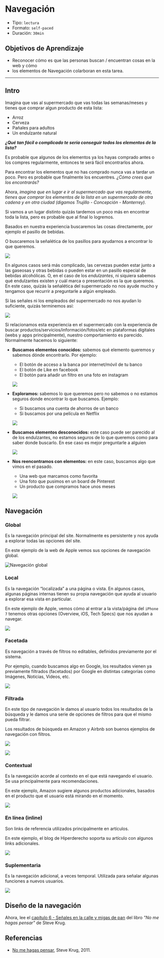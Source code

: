 # Navegación

- Tipo: `lectura`
- Formato: `self-paced`
- Duración: `30min`

## Objetivos de Aprendizaje

- Reconocer cómo es que las personas buscan / encuentran cosas en la web y cómo
- los elementos de Navegación colarboran en esta tarea.

***

## Intro

Imagina que vas al supermercado que vas todas las semanas/meses y tienes que
comprar algun producto de esta lista:

- Arroz
- Cerveza
- Pañales para adultos
- Un endulzante natural

***¿Qué tan fácil o complicado te sería conseguir todos los elementos de la lista?***

Es probable que algunos de los elementos ya los hayas comprado antes o los
compres regularmente, entonces te será fácil encontrarlos ahora.

Para encontrar los elementos que no has comprado nunca vas a tardar un poco.
Pero es probable que finalmente los encuentres. *¿Cómo crees que los encontrarás?*

Ahora, *imagina que en lugar e ir al supermercado que vas regularmente, tienes*
*que comprar los elementos de la lista en un supermercado de otra cadena y en*
*otra ciudad (digamos Trujillo - Concepción - Monterrey).*

Si vamos a un lugar distinto quizás tardemos un poco más en encontrar toda la
lista, pero es probable que al final lo logremos.

Basados en nuestra experiencia buscaremos las cosas directamente, por ejemplo el
pasillo de bebidas.

O buscaremos la señalética de los pasillos para ayudarnos a encontrar lo que
queremos.

![](https://cex-thechristianpost.netdna-ssl.com/full/5105/target-under-fire-for-gender-neutral-signage.png)

En algunos casos será más complicado, las cervezas pueden estar junto a las
gaseosas y otras bebidas o pueden estar en un pasillo especial de bebidas
alcohólicas. O, en el caso de los *endulzantes*, ni siquiera sabemos qué
endulzantes existen y cuál marca o presentación es la que queremos. En este caso,
quizás la señalética del supermercado no nos ayude mucho y tengamos que recurrir
a preguntarle a algún empleado.

Si las señales ni los empleados del supermercado no nos ayudan lo suficiente,
quizás terminemos así:

![](http://upload.wikimedia.org/wikipedia/commons/7/74/Planking_in_supermarket.jpg)

Si relacionamos esta experiencia en el supermercado con la experiencia de buscar
productos/servicios/información/fotos/etc en plataformas digitales (webs y apps
principalmente), nuestro comportamiento es parecido. Normalmente hacemos lo
siguiente:

- **Buscamos elementos conocidos:** sabemos qué elemento queremos y sabemos
  dónde encontrarlo. Por ejemplo:
  * El botón de acceso a la banca por internet/móvil de tu banco
  * El botón de Like en facebook
  * El botón para añadir un filtro en una foto en instagram

  ![](https://lh4.googleusercontent.com/Y4yNV-FOW8K2MFwCZ9dHLE2ECW_i3bJ8tz7-6QDmuE6mZmR4tmDSBExTpCAVswB9hLrCaQge-Pm8ZMo0NTpEUw6fqdMdYt5rQq0VLd3m3LvQxbhV3yLqaFgsSEMUxzpeMULndwzUTQA)

- **Exploramos:** sabemos lo que queremos pero no sabemos o no estamos seguros
  donde encontrar lo que buscamos. Ejemplo:

  * Si buscamos una cuenta de ahorros de un banco
  * Si buscamos por una película en Netflix

  ![](https://lh6.googleusercontent.com/rGIccV19X6k6QicicJCyquZpOn6SbD6CqZZaU9oSLzrEcAM5DzlRk1f8zS2XHli51a__zBd8c4ZxNsSfieh5n7vf59Fx4iS5thK2T5mHltMkb86d44U6Y35qfM_SDDvmkHN6rccUcr8)

- **Buscamos elementos desconocidos:** este caso puede ser parecido al de los
  endulzantes, no estamos seguros de lo que queremos como para saber donde
  buscarlo. En ese caso es mejor preguntarle a alguien

  ![](https://lh3.googleusercontent.com/lryDFVjO96TzF9ifO1mlKQEZzcV6oWq6sTEUWDVEkpO7cmhZ9f_W_eEoTU8HzZfb8rYuF-IWejT0jVygNkskbYtTUoPO4oRvHYR4ewN7lyIQn-L8FbH4prdUSiiCq5F75MYFOa_D84M)

- **Nos reencontramos con elementos:**  en este caso, buscamos algo que vimos en
  el pasado.

  * Una web que marcamos como favorita
  * Una foto que pusimos en un board de Pinterest
  * Un producto que compramos hace unos meses

  ![](https://lh3.googleusercontent.com/RMvQQPAKpQJ2-Zmvg5BbKogAgZC8PMQiWVYrKsIukxuMqlFGSZJYtOgyPmRV3hpK9jymUpA8tmYVDEPZkx3zFrO2pUSwBkhb-c7VUh0Ane2k7fbSpgYPaEEroL9OyGw2NHfF976f_qI)

## Navegación

### Global

Es la navegación principal del site. Normalmente es persistente y nos ayuda a
explorar todas las opciones del site.

En este ejemplo de la web de Apple vemos sus opciones de navegación global.

![Navegación global](https://lh3.googleusercontent.com/PEtCNfg03TcN68uFgfKZbei0Kx95IsNnNl-JwjC9HYboD6yI5jI0vXnC0a_zscmUGFNLltjGDDsON-FKHBBCIyHbCOdEl0hxZP-8qBEnohaHuWwa-SMPtzrTZ5uiZzefh69e1dEg73U)

### Local

Es la navegación “localizada” a una página o vista. En algunos casos, algunas
páginas internas tienen su propia navegación que ayuda al usuario a explorar esa
vista en particular.

En este ejemplo de Apple, vemos cómo al entrar a la vista/página del `iPhone 7`
tenemos otras opciones (Overview, iOS, Tech Specs) que nos ayudan a navegar.

![](https://lh3.googleusercontent.com/SoV8klhQkKgT6AD1P_RFom9RLnImFceoPGcLFuLV9QCS0K6fEHcWbkawIQCj3bDyGe1BHQug9WbH9zAskgpXYhLNOJhJPr1-53utHYddAKTSxkYHUYfV9tLGU_al_bT1ye5cyAW6W8Y)

### Facetada

Es navegación a través de filtros no editables, definidos previamente por el
sistema.

Por ejemplo, cuando buscamos algo en Google, los resultados vienen ya
previamente filtrados (facetados) por Google en distintas categorías como
Imágenes, Noticias, Videos, etc.

![](https://lh5.googleusercontent.com/L8MQaRXYtqaIToqN0gO5Qnht7iJxpkgd7IT9E0btZ4uznKgEuxFhql8iub7npge7lHIqyJdw065tEhL3f5MLZ_ex74ZhiucA8WWUijTW87n_lZlPXNbvdnjGUjm7SjojdBKH5vI6_to)

### Filtrada

En este tipo de navegación le damos al usuario todos los resultados de la
búsqueda y le damos una serie de opciones de filtros para que el mismo pueda
filtrar.

Los resultados de búsqueda en Amazon y Airbnb son buenos ejemplos de navegación
con filtros.

![](https://lh6.googleusercontent.com/A9FHgFsnM2E5LTTbi4urX1Gl-VvnI3Q6OBNCwhk4AUzU2QyzmYcpLLy0rw-93OXQL4xU4zzhEusQDHKPGDcwbKb1f3PZVpd4F6EGrKzCt6wOpZOwvMVhBAa40xaNbF1ZTdvGj_rZ3z8)

![](https://lh4.googleusercontent.com/MCGLpgiwxa1r3gDYniOWzzK5icKI-3zL51ZQ4O7D-S1DsRpfMmEA-dDnmTsuqKVtZ3yaC67kJflHkIw3uz1wVIIawYNiCSuntS2dXVQfFKBNkvnuD20AriNi0bTM7rzSFc9UyXzzH98)

### Contextual

Es la navegación acorde al contexto en el que está navegando el usuario. Se usa
principalmente para recomendaciones.

En este ejemplo, Amazon sugiere algunos productos adicionales, basados en el
producto que el usuario está mirando en el momento.

![](https://lh5.googleusercontent.com/i8LM6UR77C5HFRUbE_d2JVulbq90Lse_OtBSmzSG-Tz7qieY5VzgBqIgYUWIM-Qaa-EDwn4jKWUbDvLrEREk96e7uUkO1EfYYKvEe4k1CB7hE9T4SY_Mf3de5T_mn_sJYXV_cAwfnac)

### En línea (inline)

Son links de referencia utilizados principalmente en artículos.

En este ejemplo, el blog de Hiperderecho soporta su artículo con algunos links
adicionales.

![](https://lh5.googleusercontent.com/Xs2IiBtK0B7BDn-fT32CcO8prnPlgRzk2oE4Ag4UIHrdNDjhmgfaYdqo8gY9yHOe4rYnbkBBHgvw5_S6jK8PzqzzznvrG68FG7FLuSFB6b8fF5oUQG5XIUaFI5UPACi_ilRFBoz6zQI)

### Suplementaria

Es la navegación adicional, a veces temporal. Utilizada para señalar algunas
funciones a nuevos usuarios.

![](https://lh5.googleusercontent.com/c43VKCJNJB4NnRkuSTEb9ecx33o9IjXq5DxRUgXr3BlLiahCp7LRRjI9xnZBA1E7IlgKWe_8oR_7_hXjR5m73YRiyCh3UaevKJIfozPwyY6ql9GnnlF8GHO0tIMUJGBkCvIDxI2NaWY)

## Diseño de la navegación

Ahora, lee el [capítulo 6 - Señales en la calle y migas de pan](https://drive.google.com/open?id=0B0NdG2VNCDPzcU5qMG5SWnBpeEE)
del libro *"No me hagas pensar"* de Steve Krug.

## Referencias

- [No me hagas pensar](https://www.amazon.com/Dont-Make-Think-Revisited-Usability/dp/0321965515),
  Steve Krug, 2011.
